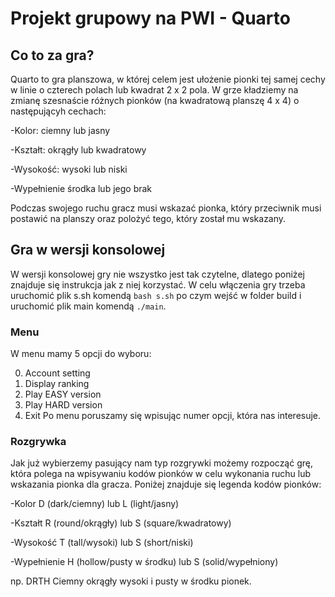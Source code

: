 # Projekt grupowy na PWI - Quarto
## Co to za gra?
Quarto to gra planszowa, w której celem jest ułożenie pionki tej samej cechy w linie o czterech polach lub kwadrat 2 x 2 pola. W grze kładziemy na zmianę szesnaście różnych pionków (na kwadratową planszę 4 x 4) o następującyh cechach:

-Kolor: ciemny lub jasny

-Kształt: okrągły lub kwadratowy

-Wysokość: wysoki lub niski

-Wypełnienie środka lub jego brak

Podczas swojego ruchu gracz musi wskazać pionka, który przeciwnik musi postawić na planszy oraz polożyć tego, który został mu wskazany.

## Gra w wersji konsolowej
W wersji konsolowej gry nie wszystko jest tak czytelne, dlatego poniżej znajduje się instrukcja jak z niej korzystać.
W celu włączenia gry trzeba uruchomić plik s.sh komendą ```bash s.sh``` po czym wejść w folder build i uruchomić plik main komendą ```./main```. 

### Menu
W menu mamy 5 opcji do wyboru:

0. Account setting
1. Display ranking
2. Play EASY version
3. Play HARD version
4. Exit
Po menu poruszamy się wpisując numer opcji, która nas interesuje.

### Rozgrywka
Jak już wybierzemy pasujący nam typ rozgrywki możemy rozpocząć grę, która polega na wpisywaniu kodów pionków w celu wykonania ruchu lub wskazania pionka dla gracza. Poniżej znajduje się legenda kodów pionków:

-Kolor D (dark/ciemny) lub L (light/jasny)

-Kształt R (round/okrągły) lub S (square/kwadratowy)

-Wysokość T (tall/wysoki) lub S (short/niski)

-Wypełnienie H (hollow/pusty w środku) lub S (solid/wypełniony)

np. DRTH Ciemny okrągły wysoki i pusty w środku pionek.
